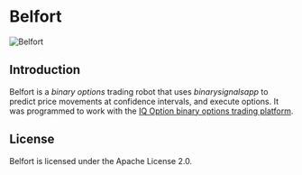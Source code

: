 Belfort
=
![Belfort](https://d30y9cdsu7xlg0.cloudfront.net/png/50836-200.png)

Introduction
-
Belfort is a *binary options* trading robot that uses *binarysignalsapp* to predict price movements at confidence intervals, and execute options. It was programmed to work with the [IQ Option binary options trading platform](https://www.iqoption.com).

License
-
Belfort is licensed under the Apache License 2.0.


